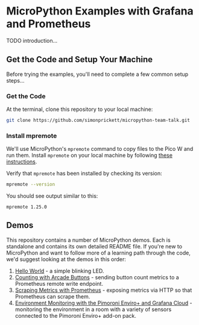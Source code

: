 # MicroPython Examples with Grafana and Prometheus

TODO introduction...

## Get the Code and Setup Your Machine

Before trying the examples, you'll need to complete a few common setup steps...

### Get the Code

At the terminal, clone this repository to your local machine:

```bash
git clone https://github.com/simonprickett/micropython-team-talk.git
```

### Install mpremote

We'll use MicroPython's `mpremote` command to copy files to the Pico W and run them.  Install `mpremote` on your local machine by following [these instructions](https://docs.micropython.org/en/latest/reference/mpremote.html).

Verify that `mpremote` has been installed by checking its version:

```bash
mpremote --version
```

You should see output similar to this:

```
mpremote 1.25.0
```

## Demos

This repository contains a number of MicroPython demos. Each is standalone and contains its own detailed README file. If you're new to MicroPython and want to follow more of a learning path through the code, we'd suggest looking at the demos in this order:

1. [Hello World](./hello-world/) - a simple blinking LED.
1. [Counting with Arcade Buttons](./button-counter/) - sending button count metrics to a Prometheus remote write endpoint.
1. [Scraping Metrics with Prometheus](./prometheus-scrape/) - exposing metrics via HTTP so that Prometheus can scrape them.
1. [Environment Monitoring with the Pimoroni Enviro+ and Grafana Cloud](./pimoroni-enviro-plus/) - monitoring the environment in a room with a variety of sensors connected to the Pimoroni Enviro+ add-on pack.